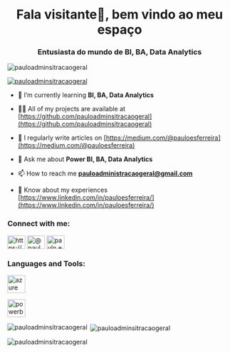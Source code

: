 <h1 align="center">Fala visitante👋, bem vindo ao meu espaço</h1>
<h3 align="center">Entusiasta do mundo de BI, BA, Data Analytics</h3>

<p align="left"> <img src="https://komarev.com/ghpvc/?username=pauloadminsitracaogeral&label=Profile%20views&color=0e75b6&style=flat" alt="pauloadminsitracaogeral" /> </p>

<p align="left"> <a href="https://github.com/ryo-ma/github-profile-trophy"><img src="https://github-profile-trophy.vercel.app/?username=pauloadminsitracaogeral" alt="pauloadminsitracaogeral" /></a> </p>

- 🌱 I’m currently learning **BI, BA, Data Analytics**

- 👨‍💻 All of my projects are available at [https://github.com/pauloadminsitracaogeral](https://github.com/pauloadminsitracaogeral)

- 📝 I regularly write articles on [https://medium.com/@pauloesferreira](https://medium.com/@pauloesferreira)

- 💬 Ask me about **Power BI, BA, Data Analytics**

- 📫 How to reach me **pauloadministracaogeral@gmail.com**

- 📄 Know about my experiences [https://www.linkedin.com/in/pauloesferreira/](https://www.linkedin.com/in/pauloesferreira/)

<h3 align="left">Connect with me:</h3>
<p align="left">
<a href="https://linkedin.com/in/https://www.linkedin.com/in/pauloesferreira/" target="blank"><img align="center" src="https://raw.githubusercontent.com/rahuldkjain/github-profile-readme-generator/master/src/images/icons/Social/linked-in-alt.svg" alt="https://www.linkedin.com/in/pauloesferreira/" height="30" width="40" /></a>
<a href="https://medium.com/@pauloesferreira" target="blank"><img align="center" src="https://raw.githubusercontent.com/rahuldkjain/github-profile-readme-generator/master/src/images/icons/Social/medium.svg" alt="@pauloesferreira" height="30" width="40" /></a>
<a href="https://discord.gg/paulo.e.s.ferreira#7737" target="blank"><img align="center" src="https://raw.githubusercontent.com/rahuldkjain/github-profile-readme-generator/master/src/images/icons/Social/discord.svg" alt="paulo.e.s.ferreira#7737" height="30" width="40" /></a>
</p>

<h3 align="left">Languages and Tools:</h3>
<p align="left"> <a href="https://azure.microsoft.com/en-in/" target="_blank" rel="noreferrer"> <img src="https://www.vectorlogo.zone/logos/microsoft_azure/microsoft_azure-icon.svg" alt="azure" width="40" height="40"/> </a> </p>

<p align="left"> <a href="https://powerbi.microsoft.com/pt-br/" target="_blank" rel="noreferrer"> <img src="https://www.vectorlogo.zone/logos/microsoft_powerbi/microsoft_powerbi-icon.svg" alt="powerbi" width="40" height="40"/> </a> </p>


<p><img align="left" src="https://github-readme-stats.vercel.app/api/top-langs?username=pauloadminsitracaogeral&show_icons=true&locale=en&layout=compact" alt="pauloadminsitracaogeral" /></p>

<p>&nbsp;<img align="center" src="https://github-readme-stats.vercel.app/api?username=pauloadminsitracaogeral&show_icons=true&locale=en" alt="pauloadminsitracaogeral" /></p>

<p><img align="center" src="https://github-readme-streak-stats.herokuapp.com/?user=pauloadminsitracaogeral&" alt="pauloadminsitracaogeral" /></p>
